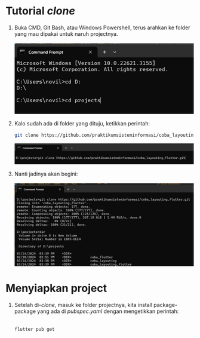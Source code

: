 # Tutorial <i>clone</i>

1. Buka CMD, Git Bash, atau Windows Powershell, terus arahkan ke folder yang mau dipakai untuk naruh projectnya.
  <br><br>
  ![alt text](image.png)

2. Kalo sudah ada di folder yang dituju, ketikkan perintah:
    ```bash
    git clone https://github.com/praktikumsisteminformasi/coba_layouting_flutter.git
    ```
    ![alt text](image-1.png)

3. Nanti jadinya akan begini:
    <br><br>
    ![alt text](image-2.png)

# Menyiapkan project

1. Setelah di-*clone*, masuk ke folder projectnya, kita install package-package yang ada di *pubspec.yaml* dengan mengetikkan perintah:
   <br><br>
    ```bash
    flutter pub get
    ```
